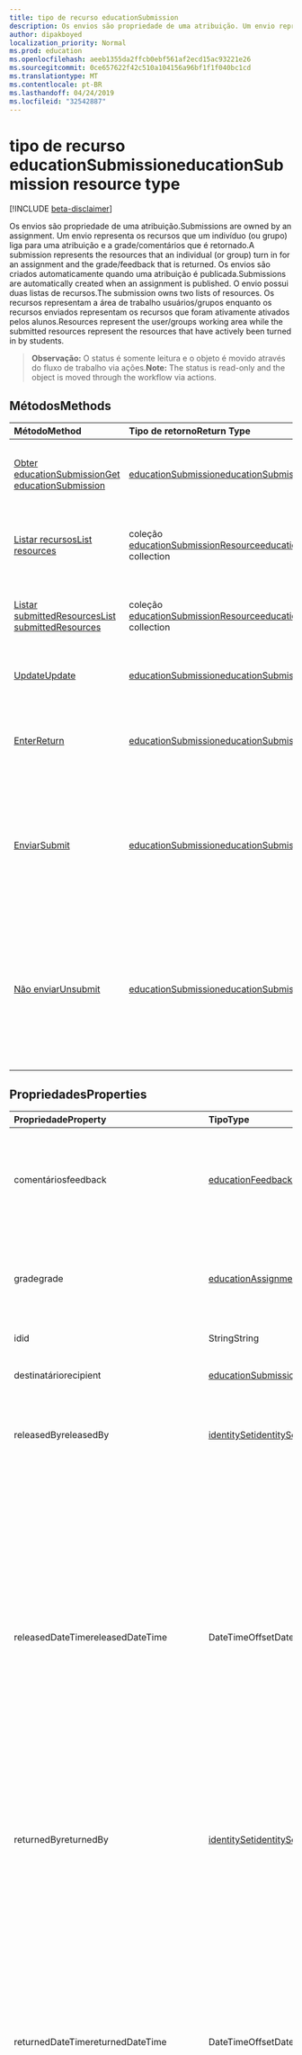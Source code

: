```yaml
---
title: tipo de recurso educationSubmission
description: Os envios são propriedade de uma atribuição. Um envio representa os recursos que um indivíduo (ou grupo) liga para uma atribuição e a grade/comentários que é retornado.
author: dipakboyed
localization_priority: Normal
ms.prod: education
ms.openlocfilehash: aeeb1355da2ffcb0ebf561af2ecd15ac93221e26
ms.sourcegitcommit: 0ce657622f42c510a104156a96bf1f1f040bc1cd
ms.translationtype: MT
ms.contentlocale: pt-BR
ms.lasthandoff: 04/24/2019
ms.locfileid: "32542887"
---
```

# <a name="educationsubmission-resource-type"></a><span data-ttu-id="68eb3-104">tipo de recurso educationSubmission</span><span class="sxs-lookup"><span data-stu-id="68eb3-104">educationSubmission resource type</span></span>

[!INCLUDE [beta-disclaimer](../../includes/beta-disclaimer.md)]

<span data-ttu-id="68eb3-105">Os envios são propriedade de uma atribuição.</span><span class="sxs-lookup"><span data-stu-id="68eb3-105">Submissions are owned by an assignment.</span></span> <span data-ttu-id="68eb3-106">Um envio representa os recursos que um indivíduo (ou grupo) liga para uma atribuição e a grade/comentários que é retornado.</span><span class="sxs-lookup"><span data-stu-id="68eb3-106">A submission represents the resources that an individual (or group) turn in for an assignment and the grade/feedback that is returned.</span></span>
<span data-ttu-id="68eb3-107">Os envios são criados automaticamente quando uma atribuição é publicada.</span><span class="sxs-lookup"><span data-stu-id="68eb3-107">Submissions are automatically created when an assignment is published.</span></span> <span data-ttu-id="68eb3-108">O envio possui duas listas de recursos.</span><span class="sxs-lookup"><span data-stu-id="68eb3-108">The submission owns two lists of resources.</span></span> <span data-ttu-id="68eb3-109">Os recursos representam a área de trabalho usuários/grupos enquanto os recursos enviados representam os recursos que foram ativamente ativados pelos alunos.</span><span class="sxs-lookup"><span data-stu-id="68eb3-109">Resources represent the user/groups working area while the submitted resources represent the resources that have actively been turned in by students.</span></span>  

><span data-ttu-id="68eb3-110">**Observação:** O status é somente leitura e o objeto é movido através do fluxo de trabalho via ações.</span><span class="sxs-lookup"><span data-stu-id="68eb3-110">**Note:** The status is read-only and the object is moved through the workflow via actions.</span></span> 

## <a name="methods"></a><span data-ttu-id="68eb3-111">Métodos</span><span class="sxs-lookup"><span data-stu-id="68eb3-111">Methods</span></span>

| <span data-ttu-id="68eb3-112">Método</span><span class="sxs-lookup"><span data-stu-id="68eb3-112">Method</span></span>           | <span data-ttu-id="68eb3-113">Tipo de retorno</span><span class="sxs-lookup"><span data-stu-id="68eb3-113">Return Type</span></span>    |<span data-ttu-id="68eb3-114">Descrição</span><span class="sxs-lookup"><span data-stu-id="68eb3-114">Description</span></span>|
|:---------------|:--------|:----------|
|[<span data-ttu-id="68eb3-115">Obter educationSubmission</span><span class="sxs-lookup"><span data-stu-id="68eb3-115">Get educationSubmission</span></span>](../api/educationsubmission-get.md) | [<span data-ttu-id="68eb3-116">educationSubmission</span><span class="sxs-lookup"><span data-stu-id="68eb3-116">educationSubmission</span></span>](educationsubmission.md) |<span data-ttu-id="68eb3-117">Ler propriedades e relações de um objeto **educationSubmission** .</span><span class="sxs-lookup"><span data-stu-id="68eb3-117">Read properties and relationships of an **educationSubmission** object.</span></span>|
|[<span data-ttu-id="68eb3-118">Listar recursos</span><span class="sxs-lookup"><span data-stu-id="68eb3-118">List resources</span></span>](../api/educationsubmission-list-resources.md) |<span data-ttu-id="68eb3-119">coleção [educationSubmissionResource](educationsubmissionresource.md)</span><span class="sxs-lookup"><span data-stu-id="68eb3-119">[educationSubmissionResource](educationsubmissionresource.md) collection</span></span>| <span data-ttu-id="68eb3-120">Obtenha uma coleção de objetos **educationSubmissionResource** .</span><span class="sxs-lookup"><span data-stu-id="68eb3-120">Get an **educationSubmissionResource** object collection.</span></span>|
|[<span data-ttu-id="68eb3-121">Listar submittedResources</span><span class="sxs-lookup"><span data-stu-id="68eb3-121">List submittedResources</span></span>](../api/educationsubmission-list-submittedresources.md) |<span data-ttu-id="68eb3-122">coleção [educationSubmissionResource](educationsubmissionresource.md)</span><span class="sxs-lookup"><span data-stu-id="68eb3-122">[educationSubmissionResource](educationsubmissionresource.md) collection</span></span>| <span data-ttu-id="68eb3-123">Obtenha uma coleção de objetos **educationSubmissionResource** .</span><span class="sxs-lookup"><span data-stu-id="68eb3-123">Get an **educationSubmissionResource** object collection.</span></span>|
|[<span data-ttu-id="68eb3-124">Update</span><span class="sxs-lookup"><span data-stu-id="68eb3-124">Update</span></span>](../api/educationsubmission-update.md) | [<span data-ttu-id="68eb3-125">educationSubmission</span><span class="sxs-lookup"><span data-stu-id="68eb3-125">educationSubmission</span></span>](educationsubmission.md) |<span data-ttu-id="68eb3-126">Atualize um objeto **educationSubmission** .</span><span class="sxs-lookup"><span data-stu-id="68eb3-126">Update an **educationSubmission** object.</span></span> |
|[<span data-ttu-id="68eb3-127">Enter</span><span class="sxs-lookup"><span data-stu-id="68eb3-127">Return</span></span>](../api/educationsubmission-return.md)|[<span data-ttu-id="68eb3-128">educationSubmission</span><span class="sxs-lookup"><span data-stu-id="68eb3-128">educationSubmission</span></span>](educationsubmission.md)|<span data-ttu-id="68eb3-129">Um professor usa Return para indicar que os notas/comentários podem ser mostrados para o aluno.</span><span class="sxs-lookup"><span data-stu-id="68eb3-129">A teacher uses return to indicate that the grades/feedback can be shown to the student.</span></span>|
|[<span data-ttu-id="68eb3-130">Enviar</span><span class="sxs-lookup"><span data-stu-id="68eb3-130">Submit</span></span>](../api/educationsubmission-submit.md)|[<span data-ttu-id="68eb3-131">educationSubmission</span><span class="sxs-lookup"><span data-stu-id="68eb3-131">educationSubmission</span></span>](educationsubmission.md)|<span data-ttu-id="68eb3-132">Um aluno usa Submit para ativar a atribuição.</span><span class="sxs-lookup"><span data-stu-id="68eb3-132">A student uses submit to turn in the assignment.</span></span> <span data-ttu-id="68eb3-133">Isso copiará os recursos na pasta **submittedResources** para a gradação e atualizará o status.</span><span class="sxs-lookup"><span data-stu-id="68eb3-133">This will copy the resources into the **submittedResources** folder for grading and updates the status.</span></span>|
|[<span data-ttu-id="68eb3-134">Não enviar</span><span class="sxs-lookup"><span data-stu-id="68eb3-134">Unsubmit</span></span>](../api/educationsubmission-unsubmit.md)|[<span data-ttu-id="68eb3-135">educationSubmission</span><span class="sxs-lookup"><span data-stu-id="68eb3-135">educationSubmission</span></span>](educationsubmission.md)|<span data-ttu-id="68eb3-136">Um aluno usa o não enviar para mover o estado do envio de enviado de volta para o trabalho.</span><span class="sxs-lookup"><span data-stu-id="68eb3-136">A student uses the unsubmit to move the state of the submission from submitted back to working.</span></span> <span data-ttu-id="68eb3-137">Isso copiará os recursos na pasta **workingResources** para a gradação e atualizará o status.</span><span class="sxs-lookup"><span data-stu-id="68eb3-137">This will copy the resources into the **workingResources** folder for grading and updates the status.</span></span>|

## <a name="properties"></a><span data-ttu-id="68eb3-138">Propriedades</span><span class="sxs-lookup"><span data-stu-id="68eb3-138">Properties</span></span>
| <span data-ttu-id="68eb3-139">Propriedade</span><span class="sxs-lookup"><span data-stu-id="68eb3-139">Property</span></span>     | <span data-ttu-id="68eb3-140">Tipo</span><span class="sxs-lookup"><span data-stu-id="68eb3-140">Type</span></span>   |<span data-ttu-id="68eb3-141">Descrição</span><span class="sxs-lookup"><span data-stu-id="68eb3-141">Description</span></span>|
|:---------------|:--------|:----------|
|<span data-ttu-id="68eb3-142">comentários</span><span class="sxs-lookup"><span data-stu-id="68eb3-142">feedback</span></span>|[<span data-ttu-id="68eb3-143">educationFeedback</span><span class="sxs-lookup"><span data-stu-id="68eb3-143">educationFeedback</span></span>](educationfeedback.md)|<span data-ttu-id="68eb3-144">Retém a propriedade feedback que armazena as notas do professor de volta para os alunos.</span><span class="sxs-lookup"><span data-stu-id="68eb3-144">Holds the feedback property which stores the teacher's notes back to students.</span></span>|
|<span data-ttu-id="68eb3-145">grade</span><span class="sxs-lookup"><span data-stu-id="68eb3-145">grade</span></span>|[<span data-ttu-id="68eb3-146">educationAssignmentGrade</span><span class="sxs-lookup"><span data-stu-id="68eb3-146">educationAssignmentGrade</span></span>](educationassignmentgrade.md)|<span data-ttu-id="68eb3-147">Contém as informações de nota que um professor atribui a esse envio.</span><span class="sxs-lookup"><span data-stu-id="68eb3-147">Holds the grade information a teacher assigns to this submission.</span></span>|
|<span data-ttu-id="68eb3-148">id</span><span class="sxs-lookup"><span data-stu-id="68eb3-148">id</span></span>|<span data-ttu-id="68eb3-149">String</span><span class="sxs-lookup"><span data-stu-id="68eb3-149">String</span></span>| <span data-ttu-id="68eb3-150">Somente leitura.</span><span class="sxs-lookup"><span data-stu-id="68eb3-150">Read-only.</span></span>|
|<span data-ttu-id="68eb3-151">destinatário</span><span class="sxs-lookup"><span data-stu-id="68eb3-151">recipient</span></span>|[<span data-ttu-id="68eb3-152">educationSubmissionRecipient</span><span class="sxs-lookup"><span data-stu-id="68eb3-152">educationSubmissionRecipient</span></span>](educationsubmissionrecipient.md)|<span data-ttu-id="68eb3-153">A quem esse envio é atribuído.</span><span class="sxs-lookup"><span data-stu-id="68eb3-153">Who this submission is assigned to.</span></span>|
|<span data-ttu-id="68eb3-154">releasedBy</span><span class="sxs-lookup"><span data-stu-id="68eb3-154">releasedBy</span></span>|[<span data-ttu-id="68eb3-155">identitySet</span><span class="sxs-lookup"><span data-stu-id="68eb3-155">identitySet</span></span>](identityset.md)|<span data-ttu-id="68eb3-156">Usuário que moveu o status desse envio para liberado.</span><span class="sxs-lookup"><span data-stu-id="68eb3-156">User who moved the status of this submission to released.</span></span>|
|<span data-ttu-id="68eb3-157">releasedDateTime</span><span class="sxs-lookup"><span data-stu-id="68eb3-157">releasedDateTime</span></span>|<span data-ttu-id="68eb3-158">DateTimeOffset</span><span class="sxs-lookup"><span data-stu-id="68eb3-158">DateTimeOffset</span></span>|<span data-ttu-id="68eb3-159">Momento no momento em que o envio foi lançado.</span><span class="sxs-lookup"><span data-stu-id="68eb3-159">Moment in time when the submission was released.</span></span> <span data-ttu-id="68eb3-160">O tipo Timestamp representa informações de data e hora usando o formato ISO 8601 e está sempre no horário UTC.</span><span class="sxs-lookup"><span data-stu-id="68eb3-160">The Timestamp type represents date and time information using ISO 8601 format and is always in UTC time.</span></span> <span data-ttu-id="68eb3-161">Por exemplo, meia-noite em UTC no dia 1º de janeiro de 2014 teria esta aparência: `'2014-01-01T00:00:00Z'`</span><span class="sxs-lookup"><span data-stu-id="68eb3-161">For example, midnight UTC on Jan 1, 2014 would look like this: `'2014-01-01T00:00:00Z'`</span></span>|
|<span data-ttu-id="68eb3-162">returnedBy</span><span class="sxs-lookup"><span data-stu-id="68eb3-162">returnedBy</span></span>|[<span data-ttu-id="68eb3-163">identitySet</span><span class="sxs-lookup"><span data-stu-id="68eb3-163">identitySet</span></span>](identityset.md)|<span data-ttu-id="68eb3-164">Usuário que moveu o status desse envio para o retornado.</span><span class="sxs-lookup"><span data-stu-id="68eb3-164">User who moved the status of this submission to returned.</span></span>|
|<span data-ttu-id="68eb3-165">returnedDateTime</span><span class="sxs-lookup"><span data-stu-id="68eb3-165">returnedDateTime</span></span>|<span data-ttu-id="68eb3-166">DateTimeOffset</span><span class="sxs-lookup"><span data-stu-id="68eb3-166">DateTimeOffset</span></span>|<span data-ttu-id="68eb3-167">Momento no momento em que o envio foi retornado.</span><span class="sxs-lookup"><span data-stu-id="68eb3-167">Moment in time when the submission was returned.</span></span> <span data-ttu-id="68eb3-168">O tipo Timestamp representa informações de data e hora usando o formato ISO 8601 e está sempre no horário UTC.</span><span class="sxs-lookup"><span data-stu-id="68eb3-168">The Timestamp type represents date and time information using ISO 8601 format and is always in UTC time.</span></span> <span data-ttu-id="68eb3-169">Por exemplo, meia-noite em UTC no dia 1º de janeiro de 2014 teria esta aparência: `'2014-01-01T00:00:00Z'`</span><span class="sxs-lookup"><span data-stu-id="68eb3-169">For example, midnight UTC on Jan 1, 2014 would look like this: `'2014-01-01T00:00:00Z'`</span></span>|
|<span data-ttu-id="68eb3-170">resourcesFolderUrl</span><span class="sxs-lookup"><span data-stu-id="68eb3-170">resourcesFolderUrl</span></span>|<span data-ttu-id="68eb3-171">String</span><span class="sxs-lookup"><span data-stu-id="68eb3-171">String</span></span>|<span data-ttu-id="68eb3-172">Pasta onde todos os recursos de arquivo para esse envio precisam ser armazenados.</span><span class="sxs-lookup"><span data-stu-id="68eb3-172">Folder where all file resources for this submission need to be stored.</span></span>|
|<span data-ttu-id="68eb3-173">status</span><span class="sxs-lookup"><span data-stu-id="68eb3-173">status</span></span>|<span data-ttu-id="68eb3-174">cadeia de caracteres</span><span class="sxs-lookup"><span data-stu-id="68eb3-174">string</span></span>| <span data-ttu-id="68eb3-175">Somente Leitura.</span><span class="sxs-lookup"><span data-stu-id="68eb3-175">Read-Only.</span></span> <span data-ttu-id="68eb3-176">Os valores possíveis são: `working`, `submitted`, `released`, `returned`.</span><span class="sxs-lookup"><span data-stu-id="68eb3-176">Possible values are: `working`, `submitted`, `released`, `returned`.</span></span>|
|<span data-ttu-id="68eb3-177">submittedBy</span><span class="sxs-lookup"><span data-stu-id="68eb3-177">submittedBy</span></span>|[<span data-ttu-id="68eb3-178">identitySet</span><span class="sxs-lookup"><span data-stu-id="68eb3-178">identitySet</span></span>](identityset.md)|<span data-ttu-id="68eb3-179">Usuário que moveu o recurso para o estado enviado.</span><span class="sxs-lookup"><span data-stu-id="68eb3-179">User who moved the resource into the submitted state.</span></span>|
|<span data-ttu-id="68eb3-180">submittedDateTime</span><span class="sxs-lookup"><span data-stu-id="68eb3-180">submittedDateTime</span></span>|<span data-ttu-id="68eb3-181">DateTimeOffset</span><span class="sxs-lookup"><span data-stu-id="68eb3-181">DateTimeOffset</span></span>|<span data-ttu-id="68eb3-182">Momento no momento em que o envio foi movido para o estado enviado.</span><span class="sxs-lookup"><span data-stu-id="68eb3-182">Moment in time when the submission was moved into the submitted state.</span></span> <span data-ttu-id="68eb3-183">O tipo Timestamp representa informações de data e hora usando o formato ISO 8601 e está sempre no horário UTC.</span><span class="sxs-lookup"><span data-stu-id="68eb3-183">The Timestamp type represents date and time information using ISO 8601 format and is always in UTC time.</span></span> <span data-ttu-id="68eb3-184">Por exemplo, meia-noite em UTC no dia 1º de janeiro de 2014 teria esta aparência: `'2014-01-01T00:00:00Z'`</span><span class="sxs-lookup"><span data-stu-id="68eb3-184">For example, midnight UTC on Jan 1, 2014 would look like this: `'2014-01-01T00:00:00Z'`</span></span>|
|<span data-ttu-id="68eb3-185">unsubmittedBy</span><span class="sxs-lookup"><span data-stu-id="68eb3-185">unsubmittedBy</span></span>|[<span data-ttu-id="68eb3-186">identitySet</span><span class="sxs-lookup"><span data-stu-id="68eb3-186">identitySet</span></span>](identityset.md)|<span data-ttu-id="68eb3-187">Usuário que moveu o recurso de enviado para o estado de trabalho.</span><span class="sxs-lookup"><span data-stu-id="68eb3-187">User who moved the resource from submitted into the working state.</span></span>|
|<span data-ttu-id="68eb3-188">unsubmittedDateTime</span><span class="sxs-lookup"><span data-stu-id="68eb3-188">unsubmittedDateTime</span></span>|<span data-ttu-id="68eb3-189">DateTimeOffset</span><span class="sxs-lookup"><span data-stu-id="68eb3-189">DateTimeOffset</span></span>|<span data-ttu-id="68eb3-190">Momento no momento em que o envio foi movido de enviado para o estado de trabalho.</span><span class="sxs-lookup"><span data-stu-id="68eb3-190">Moment in time when the submission was moved from submitted into the working state.</span></span> <span data-ttu-id="68eb3-191">O tipo Timestamp representa informações de data e hora usando o formato ISO 8601 e está sempre no horário UTC.</span><span class="sxs-lookup"><span data-stu-id="68eb3-191">The Timestamp type represents date and time information using ISO 8601 format and is always in UTC time.</span></span> <span data-ttu-id="68eb3-192">Por exemplo, meia-noite em UTC no dia 1º de janeiro de 2014 teria esta aparência: `'2014-01-01T00:00:00Z'`</span><span class="sxs-lookup"><span data-stu-id="68eb3-192">For example, midnight UTC on Jan 1, 2014 would look like this: `'2014-01-01T00:00:00Z'`</span></span>|

## <a name="relationships"></a><span data-ttu-id="68eb3-193">Relações</span><span class="sxs-lookup"><span data-stu-id="68eb3-193">Relationships</span></span>
| <span data-ttu-id="68eb3-194">Relação</span><span class="sxs-lookup"><span data-stu-id="68eb3-194">Relationship</span></span> | <span data-ttu-id="68eb3-195">Tipo</span><span class="sxs-lookup"><span data-stu-id="68eb3-195">Type</span></span>   |<span data-ttu-id="68eb3-196">Descrição</span><span class="sxs-lookup"><span data-stu-id="68eb3-196">Description</span></span>|
|:---------------|:--------|:----------|
|<span data-ttu-id="68eb3-197">recursos</span><span class="sxs-lookup"><span data-stu-id="68eb3-197">resources</span></span>|<span data-ttu-id="68eb3-198">coleção [educationSubmissionResource](educationsubmissionresource.md)</span><span class="sxs-lookup"><span data-stu-id="68eb3-198">[educationSubmissionResource](educationsubmissionresource.md) collection</span></span>| <span data-ttu-id="68eb3-199">Anulável.</span><span class="sxs-lookup"><span data-stu-id="68eb3-199">Nullable.</span></span>|
|<span data-ttu-id="68eb3-200">submittedResources</span><span class="sxs-lookup"><span data-stu-id="68eb3-200">submittedResources</span></span>|<span data-ttu-id="68eb3-201">coleção [educationSubmissionResource](educationsubmissionresource.md)</span><span class="sxs-lookup"><span data-stu-id="68eb3-201">[educationSubmissionResource](educationsubmissionresource.md) collection</span></span>| <span data-ttu-id="68eb3-p110">Somente leitura. Anulável.</span><span class="sxs-lookup"><span data-stu-id="68eb3-p110">Read-only. Nullable.</span></span>|

## <a name="json-representation"></a><span data-ttu-id="68eb3-204">Representação JSON</span><span class="sxs-lookup"><span data-stu-id="68eb3-204">JSON representation</span></span>

<span data-ttu-id="68eb3-205">Veja a seguir uma representação JSON do recurso.</span><span class="sxs-lookup"><span data-stu-id="68eb3-205">The following is a JSON representation of the resource.</span></span>

<!-- {
  "blockType": "resource",
  "optionalProperties": [

  ],
  "@odata.type": "microsoft.graph.educationSubmission"
}-->

```json
{
  "feedback": {"@odata.type": "microsoft.graph.educationFeedback"},
  "grade": {"@odata.type": "microsoft.graph.educationAssignmentGrade"},
  "id": "String (identifier)",
  "recipient": {"@odata.type": "microsoft.graph.educationSubmissionRecipient"},
  "returnedBy": {"@odata.type": "microsoft.graph.identitySet"},
  "returnedDateTime": "String (timestamp)",
  "resourcesFolderUrl": "String",
  "status": "string",
  "submittedBy": {"@odata.type": "microsoft.graph.identitySet"},
  "submittedDateTime": "String (timestamp)",
  "unsubmittedBy": {"@odata.type": "microsoft.graph.identitySet"},
  "unsubmittedDateTime": "String (timestamp)"
}
```

<!-- uuid: 8fcb5dbc-d5aa-4681-8e31-b001d5168d79
2015-10-25 14:57:30 UTC -->
<!--
{
  "type": "#page.annotation",
  "description": "educationSubmission resource",
  "keywords": "",
  "section": "documentation",
  "tocPath": "",
  "suppressions": [
    "Error: /api-reference/beta/resources/educationsubmission.md:\r\n      Exception processing links.\r\n    System.ArgumentException: Link Definition was null. Link text: !INCLUDE [beta-disclaimer](../../includes/beta-disclaimer.md)\r\n      at ApiDoctor.Validation.DocFile.get_LinkDestinations()\r\n      at ApiDoctor.Validation.DocSet.ValidateLinks(Boolean includeWarnings, String[] relativePathForFiles, IssueLogger issues, Boolean requireFilenameCaseMatch, Boolean printOrphanedFiles)"
  ]
}
-->
